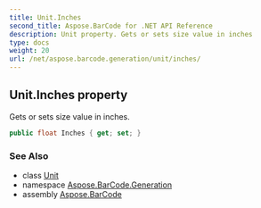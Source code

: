 ```yaml
---
title: Unit.Inches
second_title: Aspose.BarCode for .NET API Reference
description: Unit property. Gets or sets size value in inches
type: docs
weight: 20
url: /net/aspose.barcode.generation/unit/inches/
---
```

## Unit.Inches property

Gets or sets size value in inches.

```csharp
public float Inches { get; set; }
```

### See Also

* class [Unit](../)
* namespace [Aspose.BarCode.Generation](../../unit/)
* assembly [Aspose.BarCode](../../../)


